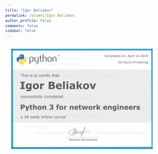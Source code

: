 ```yaml
---
title: "Igor Beliakov"
permalink: /alumni/Igor_Beliakov
author_profile: false
comments: false
sidebar: false
---
```


<div style="padding: 20px;">
  <img src="https://raw.githubusercontent.com/pyneng/pyneng.github.io/master/alumni/Igor_Beliakov.png" alt="Python for network engineers">
</div>

